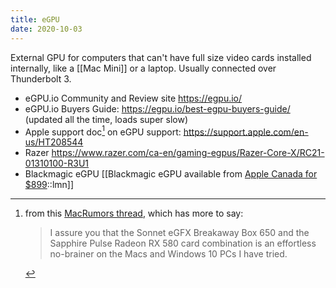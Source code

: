 ```yaml
---
title: eGPU
date: 2020-10-03
---
```


External GPU for computers that can't have full size video cards installed internally, like a [[Mac Mini]] or a laptop. Usually connected over Thunderbolt 3.

* eGPU.io Community and Review site https://egpu.io/
* eGPU.io Buyers Guide: https://egpu.io/best-egpu-buyers-guide/ (updated all the time, loads super slow)
* Apple support doc[^macrumors] on eGPU support: https://support.apple.com/en-us/HT208544 
* Razer https://www.razer.com/ca-en/gaming-egpus/Razer-Core-X/RC21-01310100-R3U1
* Blackmagic eGPU [[Blackmagic eGPU available from <a href='https://www.apple.com/ca/shop/product/HM8Y2VC/A/blackmagic-egpu'>Apple Canada for $899</a>::lmn]]

[^macrumors]: from this [MacRumors thread](https://forums.macrumors.com/threads/best-egpu-for-mac-mini-2020.2253096/), which has more to say: <blockquote>I assure you that the Sonnet eGFX Breakaway Box 650 and the Sapphire Pulse Radeon RX 580 card combination is an effortless no-brainer on the Macs and Windows 10 PCs I have tried.</blockquote>
